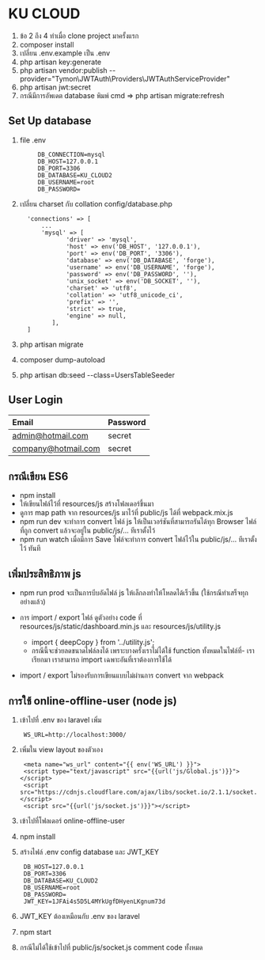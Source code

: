 # KU CLOUD 
1. ข้อ 2 ถึง 4 ทำเมื่อ clone project มาครั้งแรก
2. composer install
3. เปลี่ยน .env.example เป็น .env
4. php artisan key:generate
5. php artisan vendor:publish --provider="Tymon\JWTAuth\Providers\JWTAuthServiceProvider"
6. php artisan jwt:secret
7. กรณีมีการอัพเดต database พิมพ์ cmd => php artisan migrate:refresh

## Set Up database
1. file .env

            DB_CONNECTION=mysql
            DB_HOST=127.0.0.1
            DB_PORT=3306
            DB_DATABASE=KU_CLOUD2
            DB_USERNAME=root
            DB_PASSWORD=


2. เปลี่ยน charset กับ collation config/database.php

         'connections' => [
             ...
             'mysql' => [
                    'driver' => 'mysql',
                    'host' => env('DB_HOST', '127.0.0.1'),
                    'port' => env('DB_PORT', '3306'),
                    'database' => env('DB_DATABASE', 'forge'),
                    'username' => env('DB_USERNAME', 'forge'),
                    'password' => env('DB_PASSWORD', ''),
                    'unix_socket' => env('DB_SOCKET', ''),
                    'charset' => 'utf8',
                    'collation' => 'utf8_unicode_ci',
                    'prefix' => '',
                    'strict' => true,
                    'engine' => null,
                ],
         ]

3. php artisan migrate
4. composer dump-autoload
5. php artisan db:seed --class=UsersTableSeeder 

## User Login
| Email               | Password |
| :------------------ | :------- |
| admin@hotmail.com   | secret   |
| company@hotmail.com | secret   |

## กรณีเขียน ES6

- npm install
- ให้เขียนไฟล์ไว้ที่ resources/js สร้างโฟลเดอร์ขึ้นมา
- ดูการ map path จาก resources/js มาไว้ที่ public/js ได้ที่ webpack.mix.js
- npm run dev จะทำการ convert ไฟล์ js ให้เป็นเวอร์ชันที่สามารถรันได้ทุก Browser ไฟล์ที่ถูก convert แล้วจะอยู่ใน public/js/... ทีเราตั้งไว้
- npm run watch เมื่อมีการ Save ไฟล์จะทำการ convert ไฟล์ไว้ใน public/js/... ทีเราตั้งไว้ ทันที

## เพิ่มประสิทธิภาพ js

- npm run prod จะเป็นการบีบอัดไฟล์ js ให้เล็กลงทำให้โหลดได้เร็วขึ้น (ใช้กรณีทำเสร็จทุกอย่างแล้ว)
-  การ import / export ไฟล์ ดูตัวอย่าง code ที่ resources/js/static/dashboard.min.js และ resources/js/utility.js

	- import { deepCopy } from '../utility.js';
	- กรณีนี้จะช่วยลดขนาดไฟล์ลงได้ เพราะบางครั้งเราไม่ได้ใช้ function ทั้งหมดในไฟล์ที่- เราเรียกมา เราสามารถ import เฉพาะอันที่เราต้องการใช้ได้


- import / export ไม่รองรับการเขียนแบบไม่ผ่านการ convert จาก webpack


## การใช้ online-offline-user (node js)
1. เข้าไปที่ .env ของ laravel เพิ่ม

        WS_URL=http://localhost:3000/

2. เพิ่มใน view layout ของตัวเอง

        <meta name="ws_url" content="{{ env('WS_URL') }}">
        <script type="text/javascript" src="{{url('js/Global.js')}}"></script>
        <script src="https://cdnjs.cloudflare.com/ajax/libs/socket.io/2.1.1/socket.io.js"></script>
        <script src="{{url('js/socket.js')}}"></script>

3. เข้าไปที่โฟลเดอร์ online-offline-user 
4. npm install
5. สร้างไฟล์ .env config database และ JWT_KEY

        DB_HOST=127.0.0.1
        DB_PORT=3306
        DB_DATABASE=KU_CLOUD2
        DB_USERNAME=root
        DB_PASSWORD=
        JWT_KEY=1JFAi4s5D5L4MYkUgfDHyenLKgnum73d

6. JWT_KEY ต้องเหมือนกับ .env ของ laravel
7. npm start
8. กรณีไม่ได้ใช้เข้าไปที่ public/js/socket.js comment code ทั้งหมด

